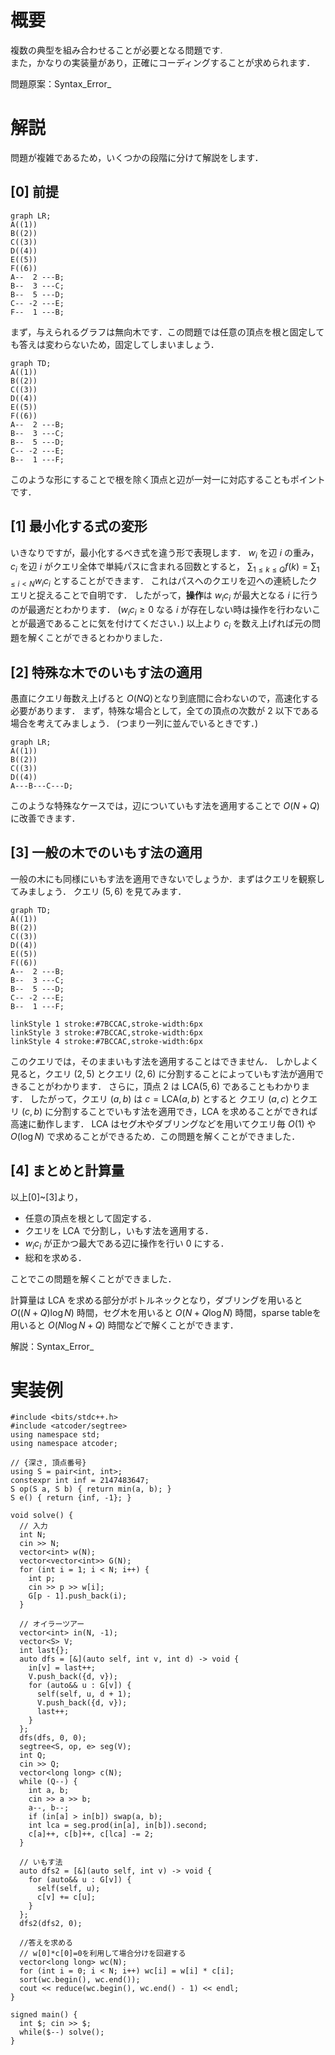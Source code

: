 # 概要

複数の典型を組み合わせることが必要となる問題です.  
また，かなりの実装量があり，正確にコーディングすることが求められます．

問題原案：Syntax_Error_

# 解説

問題が複雑であるため，いくつかの段階に分けて解説をします．

## [0] 前提

```mermaid
graph LR;
A((1))
B((2))
C((3))
D((4))
E((5))
F((6))
A--  2 ---B;
B--  3 ---C;
B--  5 ---D;
C-- -2 ---E;
F--  1 ---B;
```

まず，与えられるグラフは無向木です．この問題では任意の頂点を根と固定しても答えは変わらないため，固定してしまいましょう．

```mermaid
graph TD;
A((1))
B((2))
C((3))
D((4))
E((5))
F((6))
A--  2 ---B;
B--  3 ---C;
B--  5 ---D;
C-- -2 ---E;
B--  1 ---F;
```

このような形にすることで根を除く頂点と辺が一対一に対応することもポイントです．

## [1] 最小化する式の変形

いきなりですが，最小化するべき式を違う形で表現します．
$w_i$ を辺 $i$ の重み， $c_i$ を辺 $i$ がクエリ全体で単純パスに含まれる回数とすると， $\displaystyle\sum_{1\leq k\leq Q}{f(k)}=\sum_{1\leq i < N}{w_i c_i}$
とすることができます．
これはパスへのクエリを辺への連続したクエリと捉えることで自明です．
したがって，**操作**は $w_i c_i$ が最大となる $i$ に行うのが最適だとわかります．
($w_i c_i\geq0$ なる $i$ が存在しない時は操作を行わないことが最適であることに気を付けてください．)
以上より $c_i$ を数え上げれば元の問題を解くことができるとわかりました．

## [2] 特殊な木でのいもす法の適用

愚直にクエリ毎数え上げると $O(NQ)$となり到底間に合わないので，高速化する必要があります．
まず，特殊な場合として，全ての頂点の次数が $2$ 以下である場合を考えてみましょう．
(つまり一列に並んでいるときです．)

```mermaid
graph LR;
A((1))
B((2))
C((3))
D((4))
A---B---C---D;
```

このような特殊なケースでは，辺についていもす法を適用することで $O(N+Q)$ に改善できます．

## [3] 一般の木でのいもす法の適用

一般の木にも同様にいもす法を適用できないでしょうか．まずはクエリを観察してみましょう．
クエリ $(5,6)$ を見てみます．

```mermaid
graph TD;
A((1))
B((2))
C((3))
D((4))
E((5))
F((6))
A--  2 ---B;
B--  3 ---C;
B--  5 ---D;
C-- -2 ---E;
B--  1 ---F;

linkStyle 1 stroke:#7BCCAC,stroke-width:6px
linkStyle 3 stroke:#7BCCAC,stroke-width:6px
linkStyle 4 stroke:#7BCCAC,stroke-width:6px
```

このクエリでは，そのままいもす法を適用することはできません．
しかしよく見ると，クエリ $(2,5)$ とクエリ $(2,6)$ に分割することによっていもす法が適用できることがわかります．
さらに，頂点 $2$ は $\mathrm{LCA}(5,6)$ であることもわかります．
したがって，クエリ $(a,b)$ は $c=\mathrm{LCA}(a,b)$ とすると クエリ $(a,c)$ とクエリ $(c,b)$ に分割することでいもす法を適用でき，LCA を求めることができれば高速に動作します．
LCA はセグ木やダブリングなどを用いてクエリ毎 $O(1)$ や $O(\log N)$ で求めることができるため．この問題を解くことができました．

## [4] まとめと計算量

以上[0]~[3]より，

- 任意の頂点を根として固定する．
- クエリを LCA で分割し，いもす法を適用する．
- $w_i c_i$ が正かつ最大である辺に操作を行い $0$ にする．
- 総和を求める．

ことでこの問題を解くことができました．

計算量は LCA を求める部分がボトルネックとなり，ダブリングを用いると $O((N+Q)\log{N})$ 時間，セグ木を用いると $O(N+Q\log{N})$ 時間，sparse tableを用いると $O(N\log{N}+Q)$ 時間などで解くことができます．


解説：Syntax_Error_

# 実装例

```cpp:C++
#include <bits/stdc++.h>
#include <atcoder/segtree>
using namespace std;
using namespace atcoder;

// {深さ, 頂点番号}
using S = pair<int, int>;
constexpr int inf = 2147483647;
S op(S a, S b) { return min(a, b); }
S e() { return {inf, -1}; }

void solve() {
  // 入力
  int N;
  cin >> N;
  vector<int> w(N);
  vector<vector<int>> G(N);
  for (int i = 1; i < N; i++) {
    int p;
    cin >> p >> w[i];
    G[p - 1].push_back(i);
  }

  // オイラーツアー
  vector<int> in(N, -1);
  vector<S> V;
  int last{};
  auto dfs = [&](auto self, int v, int d) -> void {
    in[v] = last++;
    V.push_back({d, v});
    for (auto&& u : G[v]) {
      self(self, u, d + 1);
      V.push_back({d, v});
      last++;
    }
  };
  dfs(dfs, 0, 0);
  segtree<S, op, e> seg(V);
  int Q;
  cin >> Q;
  vector<long long> c(N);
  while (Q--) {
    int a, b;
    cin >> a >> b;
    a--, b--;
    if (in[a] > in[b]) swap(a, b);
    int lca = seg.prod(in[a], in[b]).second;
    c[a]++, c[b]++, c[lca] -= 2;
  }

  // いもす法
  auto dfs2 = [&](auto self, int v) -> void {
    for (auto&& u : G[v]) {
      self(self, u);
      c[v] += c[u];
    }
  };
  dfs2(dfs2, 0);
  
  //答えを求める
  // w[0]*c[0]=0を利用して場合分けを回避する
  vector<long long> wc(N);
  for (int i = 0; i < N; i++) wc[i] = w[i] * c[i];
  sort(wc.begin(), wc.end());
  cout << reduce(wc.begin(), wc.end() - 1) << endl;
}

signed main() {
  int $; cin >> $;
  while($--) solve();
}

```
